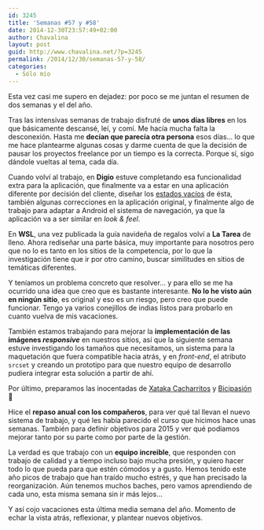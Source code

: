 ```yaml
---
id: 3245
title: 'Semanas #57 y #58'
date: 2014-12-30T23:57:49+02:00
author: Chavalina
layout: post
guid: http://www.chavalina.net/?p=3245
permalink: /2014/12/30/semanas-57-y-58/
categories:
  - Sólo mío
---
```

Esta vez casi me supero en dejadez: por poco se me juntan el resumen de dos semanas y el del año.

Tras las intensivas semanas de trabajo disfruté de **unos días libres** en los que básicamente descansé, leí, y comí. Me hacía mucha falta la desconexión. Hasta me **decían que parecía otra persona** esos días… lo que me hace plantearme algunas cosas y darme cuenta de que la decisión de pausar los proyectos freelance por un tiempo es la correcta. Porque sí, sigo dándole vueltas al tema, cada día.

Cuando volví al trabajo, en **Digio** estuve completando esa funcionalidad extra para la aplicación, que finalmente va a estar en una aplicación diferente por decisión del cliente, diseñar los [estados vacíos](http://emptystat.es/) de ésta, también algunas correcciones en la aplicación original, y finalmente algo de trabajo para adaptar a Android el sistema de navegación, ya que la aplicación va a ser similar en <em lang="en">look & feel</em>.

En **WSL**, una vez publicada la guía navideña de regalos volví a **La Tarea** de lleno. Ahora rediseñar una parte básica, muy importante para nosotros pero que no lo es tanto en los sitios de la competencia, por lo que la investigación tiene que ir por otro camino, buscar similitudes en sitios de temáticas diferentes.

Y teníamos un problema concreto que resolver… y para ello se me ha ocurrido una idea que creo que es bastante interesante. **No lo he visto aún en ningún sitio**, es original y eso es un riesgo, pero creo que puede funcionar. Tengo ya varios conejillos de indias listos para probarlo en cuanto vuelva de mis vacaciones.

También estamos trabajando para mejorar la **implementación de las imágenes <em lang="en">responsive</em>** en nuestros sitios, así que la siguiente semana estuve investigando los tamaños que necesitamos, un sistema para la maquetación que fuera compatible hacia atrás, y en <em lang="en">front-end</em>, el atributo `srcset` y creando un prototipo para que nuestro equipo de desarrollo pudiera integrar esta solución a partir de ahí.

Por último, preparamos las inocentadas de [Xataka Cacharritos](http://www.xataka.com/xataka/trendencias-cacharritos-porque-con-el-lifestyle-la-tecnologia-tiene-que-ser-cuqui) y [Bicipasión](http://www.motorpasion.com/motorpasion/bicipasion-era-una-inocentada-y-lo-sabes) 🙂

Hice el **repaso anual con los compañeros**, para ver qué tal llevan el nuevo sistema de trabajo, y qué les había parecido el curso que hicimos hace unas semanas. También para definir objetivos para 2015 y ver qué podíamos mejorar tanto por su parte como por parte de la gestión.

La verdad es que trabajo con un **equipo increible**, que responden con trabajo de calidad y a tiempo incluso bajo mucha presión, y quiero hacer todo lo que pueda para que estén cómodos y a gusto. Hemos tenido este año picos de trabajo que han traído mucho estrés, y que han precisado la reorganización. Aún tenemos muchos baches, pero vamos aprendiendo de cada uno, esta misma semana sin ir más lejos…

Y así cojo vacaciones esta última media semana del año. Momento de echar la vista atrás, reflexionar, y plantear nuevos objetivos.